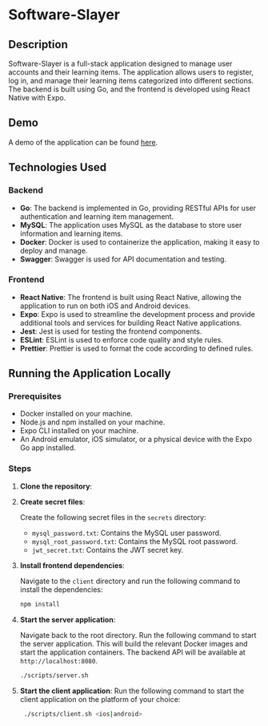 # Software-Slayer

## Description

Software-Slayer is a full-stack application designed to manage user accounts and their learning items. The application allows users to register, log in, and manage their learning items categorized into different sections. The backend is built using Go, and the frontend is developed using React Native with Expo.

## Demo

A demo of the application can be found [here](https://youtube.com/shorts/Ndh9VpO3ayk).

## Technologies Used

### Backend

- **Go**: The backend is implemented in Go, providing RESTful APIs for user authentication and learning item management.
- **MySQL**: The application uses MySQL as the database to store user information and learning items.
- **Docker**: Docker is used to containerize the application, making it easy to deploy and manage.
- **Swagger**: Swagger is used for API documentation and testing.

### Frontend

- **React Native**: The frontend is built using React Native, allowing the application to run on both iOS and Android devices.
- **Expo**: Expo is used to streamline the development process and provide additional tools and services for building React Native applications.
- **Jest**: Jest is used for testing the frontend components.
- **ESLint**: ESLint is used to enforce code quality and style rules.
- **Prettier**: Prettier is used to format the code according to defined rules.

## Running the Application Locally

### Prerequisites

- Docker installed on your machine.
- Node.js and npm installed on your machine.
- Expo CLI installed on your machine.
- An Android emulator, iOS simulator, or a physical device with the Expo Go app installed.

### Steps

1. **Clone the repository**:

2. **Create secret files**:

   Create the following secret files in the `secrets` directory:

   - `mysql_password.txt`: Contains the MySQL user password.
   - `mysql_root_password.txt`: Contains the MySQL root password.
   - `jwt_secret.txt`: Contains the JWT secret key.

3. **Install frontend dependencies**:

   Navigate to the `client` directory and run the following command to install the dependencies:

   ```sh
   npm install
   ```

4. **Start the server application**:

   Navigate back to the root directory. Run the following command to start the server application. This will build the relevant Docker images and start the application containers. The backend API will be available at `http://localhost:8080`.

   ```sh
   ./scripts/server.sh
   ```

5. **Start the client application**:
   Run the following command to start the client application on the platform of your choice:

   ```sh
    ./scripts/client.sh <ios|android>
    ```

